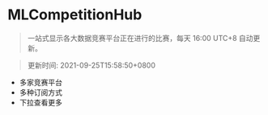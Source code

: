 # MLCompetitionHub

> 一站式显示各大数据竞赛平台正在进行的比赛，每天 16:00 UTC+8 自动更新。
  
> 更新时间: 2021-09-25T15:58:50+0800 

* 多家竞赛平台
* 多种订阅方式
* 下拉查看更多